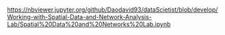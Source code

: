 # 
https://nbviewer.jupyter.org/github/Daodavid93/dataScietist/blob/develop/Working-with-Spatial-Data-and-Network-Analysis-Lab/Spatial%20Data%20and%20Networks%20Lab.ipynb

